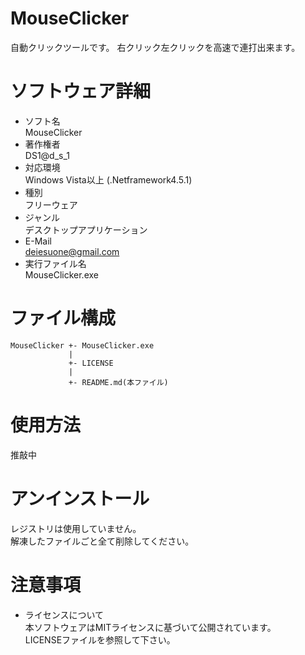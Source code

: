MouseClicker
======================
自動クリックツールです。
右クリック左クリックを高速で連打出来ます。

# ソフトウェア詳細
- ソフト名  
MouseClicker  
- 著作権者  
DS1@d_s_1  
- 対応環境  
Windows Vista以上 (.Netframework4.5.1)  
- 種別  
フリーウェア  
- ジャンル  
デスクトップアプリケーション  
- E-Mail  
deiesuone@gmail.com  
- 実行ファイル名  
MouseClicker.exe  

# ファイル構成
~~~~
MouseClicker +- MouseClicker.exe
             |  
             +- LICENSE  
             |  
             +- README.md(本ファイル)
~~~~

# 使用方法
 推敲中

# アンインストール
レジストリは使用していません。  
解凍したファイルごと全て削除してください。

# 注意事項
- ライセンスについて  
本ソフトウェアはMITライセンスに基づいて公開されています。  
LICENSEファイルを参照して下さい。  
